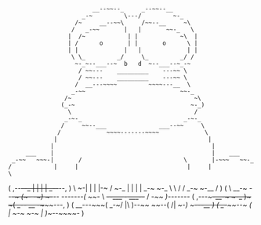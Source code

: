                             __--~~--_     _--~~--__
                         _-~         \---/         ~-_
                       /~     __--~~\     /~~--__     ~\
                      /   _-~~       |   |       ~~-_   \
                     |  /~            | |            ~\  |
                     | /      o       | |       o      \ |
                     | |             |   |             | |
                      \ \_         _/     \_         _/ /
                       ~-_~--___--~  b   d  ~--___--~_-~
                        / ~~---    _________    ---~~ \
                        / ~~---    _________    ---~~ \
                       /  __---~~~~         ~~~~---__  \
                      _-~~                           ~~-_
                    /~                                   ~\
                   (_-~                                 ~-_)
                     \                                   /
                    _-~-_                             _-~-_
                   /     ~~--___               ___--~~     \
                  /             ~~~~-------~~~~             \
                 |                                           |
                |                                             |
         ___    |                                             |    ___
     _-~~   ~~~-|       /                             \       |-~~~   ~~-_
    /            |     |                               |     |            \
   (    ,--~~--_ |    |                                 |    | _--~~--,    )
    \           ~-|   |                                 |   |-~           /
     ~-_           |   |                               |   |           _-~
        ~-_         \   \                             /   /         _-~
           ~-__     /    )                           (    \     __-~
           _--_~~_-~    (~-_                       _-~)    ~-_~~_--_
  _-------(    ~~_-      \  ~~--___   _-_   ___--~~  /      -_~~    )-------_
 ( ,---~~~~~-__-~         ~-_     )~~~   ~~~(     _-~~-      __ -~~~~~---, )
  ( __---~~~(    _-~/   |\   )--~~           ~~--(   /|   \~-_)  ~~~---__ )
   (    _-~~~~--~  (   |  ~-~                     ~-~  |   )~--~~~~-_    )